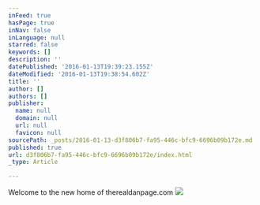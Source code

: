 ```yaml
---
inFeed: true
hasPage: true
inNav: false
inLanguage: null
starred: false
keywords: []
description: ''
datePublished: '2016-01-13T19:39:23.155Z'
dateModified: '2016-01-13T19:38:54.602Z'
title: ''
author: []
authors: []
publisher:
  name: null
  domain: null
  url: null
  favicon: null
sourcePath: _posts/2016-01-13-d3f806b7-fa95-446c-bfc9-6696b09b172e.md
published: true
url: d3f806b7-fa95-446c-bfc9-6696b09b172e/index.html
_type: Article

---
```

Welcome to the new home of therealdanpage.com ![](https://the-grid-user-content.s3-us-west-2.amazonaws.com/787aed52-790c-436c-a059-499054d447a6.png)